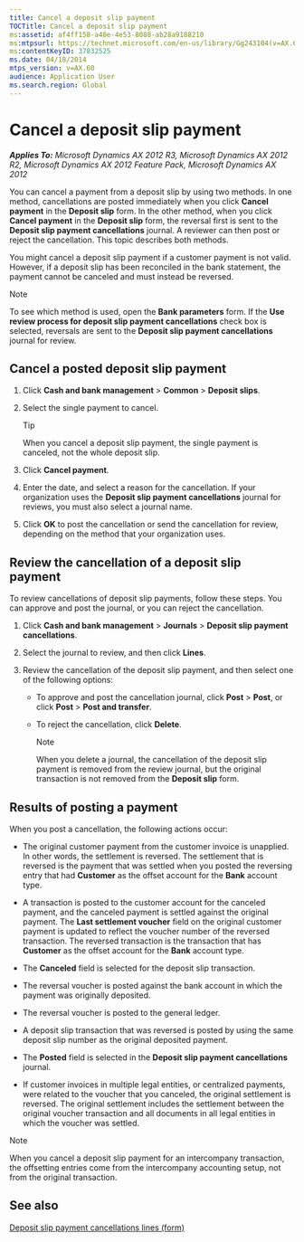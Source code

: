 ```yaml
---
title: Cancel a deposit slip payment
TOCTitle: Cancel a deposit slip payment
ms:assetid: af4ff158-a48e-4e53-8088-ab28a9188210
ms:mtpsurl: https://technet.microsoft.com/en-us/library/Gg243104(v=AX.60)
ms:contentKeyID: 37832525
ms.date: 04/18/2014
mtps_version: v=AX.60
audience: Application User
ms.search.region: Global
---
```


# Cancel a deposit slip payment 


_**Applies To:** Microsoft Dynamics AX 2012 R3, Microsoft Dynamics AX 2012 R2, Microsoft Dynamics AX 2012 Feature Pack, Microsoft Dynamics AX 2012_

You can cancel a payment from a deposit slip by using two methods. In one method, cancellations are posted immediately when you click **Cancel payment** in the **Deposit slip** form. In the other method, when you click **Cancel payment** in the **Deposit slip** form, the reversal first is sent to the **Deposit slip payment cancellations** journal. A reviewer can then post or reject the cancellation. This topic describes both methods.

You might cancel a deposit slip payment if a customer payment is not valid. However, if a deposit slip has been reconciled in the bank statement, the payment cannot be canceled and must instead be reversed.


> [!NOTE]
> <P>To see which method is used, open the <STRONG>Bank parameters</STRONG> form. If the <STRONG>Use review process for deposit slip payment cancellations</STRONG> check box is selected, reversals are sent to the <STRONG>Deposit slip payment cancellations</STRONG> journal for review.</P>



## Cancel a posted deposit slip payment

1.  Click **Cash and bank management** \> **Common** \> **Deposit slips**.

2.  Select the single payment to cancel.
    

    > [!TIP]
    > <P>When you cancel a deposit slip payment, the single payment is canceled, not the whole deposit slip.</P>



3.  Click **Cancel payment**.

4.  Enter the date, and select a reason for the cancellation. If your organization uses the **Deposit slip payment cancellations** journal for reviews, you must also select a journal name.

5.  Click **OK** to post the cancellation or send the cancellation for review, depending on the method that your organization uses.

## Review the cancellation of a deposit slip payment

To review cancellations of deposit slip payments, follow these steps. You can approve and post the journal, or you can reject the cancellation.

1.  Click **Cash and bank management** \> **Journals** \> **Deposit slip payment cancellations**.

2.  Select the journal to review, and then click **Lines**.

3.  Review the cancellation of the deposit slip payment, and then select one of the following options:
    
      - To approve and post the cancellation journal, click **Post** \> **Post**, or click **Post** \> **Post and transfer**.
    
      - To reject the cancellation, click **Delete**.
        

        > [!NOTE]
        > <P>When you delete a journal, the cancellation of the deposit slip payment is removed from the review journal, but the original transaction is not removed from the <STRONG>Deposit slip</STRONG> form.</P>



## Results of posting a payment

When you post a cancellation, the following actions occur:

  - The original customer payment from the customer invoice is unapplied. In other words, the settlement is reversed. The settlement that is reversed is the payment that was settled when you posted the reversing entry that had **Customer** as the offset account for the **Bank** account type.

  - A transaction is posted to the customer account for the canceled payment, and the canceled payment is settled against the original payment. The **Last settlement voucher** field on the original customer payment is updated to reflect the voucher number of the reversed transaction. The reversed transaction is the transaction that has **Customer** as the offset account for the **Bank** account type.

  - The **Canceled** field is selected for the deposit slip transaction.

  - The reversal voucher is posted against the bank account in which the payment was originally deposited.

  - The reversal voucher is posted to the general ledger.

  - A deposit slip transaction that was reversed is posted by using the same deposit slip number as the original deposited payment.

  - The **Posted** field is selected in the **Deposit slip payment cancellations** journal.

  - If customer invoices in multiple legal entities, or centralized payments, were related to the voucher that you canceled, the original settlement is reversed. The original settlement includes the settlement between the original voucher transaction and all documents in all legal entities in which the voucher was settled.


> [!NOTE]
> <P>When you cancel a deposit slip payment for an intercompany transaction, the offsetting entries come from the intercompany accounting setup, not from the original transaction.</P>



## See also

[Deposit slip payment cancellations lines (form)](https://technet.microsoft.com/en-us/library/hh242809\(v=ax.60\))

  



